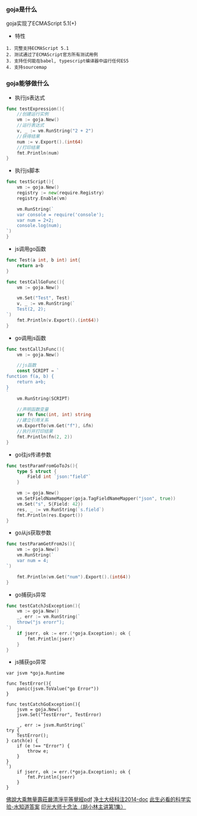### goja是什么

goja实现了ECMAScript 5.1(+)

* 特性

```
1. 完整支持ECMAScript 5.1
2. 测试通过了ECMAScript官方所有测试用例
3. 支持任何能在babel, typescript编译器中运行任何ES5
4. 支持sourcemap
```

### goja能够做什么

* 执行js表达式

```go
func testExpression(){
	//创建运行实例
	vm := goja.New()
	//运行表达式
	v, _ := vm.RunString("2 + 2")
	//获得结果
	num := v.Export().(int64)
	//打印结果
	fmt.Println(num)
}
```



* 执行js脚本

```go
func testScript(){
	vm := goja.New()
	registry := new(require.Registry)
	registry.Enable(vm)

	vm.RunString(`
	var console = require('console');
	var num = 2+2;
	console.log(num);
`)
}
```


* js调用go函数

```go
func Test(a int, b int) int{
	return a+b
}

func testCallGoFunc(){
	vm := goja.New()

	vm.Set("Test", Test)
	v, _ := vm.RunString(`
	Test(2, 2);
`)
	fmt.Println(v.Export().(int64))
}

```

* go调用js函数

```go
func testCallJsFunc(){
	vm := goja.New()

	//js函数
	const SCRIPT = `
function f(a, b) {
    return a+b;
}
`
	vm.RunString(SCRIPT)

	//声明函数变量
	var fn func(int, int) string
	//建立引用关系
	vm.ExportTo(vm.Get("f"), &fn)
	//执行并打印结果
	fmt.Println(fn(2, 2))
}
```

* go往js传递参数

```go
func testParamFromGoToJs(){
	type S struct {
		Field int `json:"field"`
	}

	vm := goja.New()
	vm.SetFieldNameMapper(goja.TagFieldNameMapper("json", true))
	vm.Set("s", S{Field: 42})
	res, _ := vm.RunString(`s.field`)
	fmt.Println(res.Export())
}
```

* go从js获取参数

```go
func testParamGetFromJs(){
	vm := goja.New()
	vm.RunString(`
	var num = 4;
`)

	fmt.Println(vm.Get("num").Export().(int64))
}
```

* go捕获js异常

```go
func testCatchJsException(){
	vm := goja.New()
	_, err := vm.RunString(`
	throw("js erorr");
`)
	if jserr, ok := err.(*goja.Exception); ok {
		fmt.Println(jserr)
	}
}
```

* js捕获go异常

```
var jsvm *goja.Runtime

func TestError(){
	panic(jsvm.ToValue("go Error"))
}

func testCatchGoException(){
	jsvm = goja.New()
	jsvm.Set("TestError", TestError)

	_, err := jsvm.RunString(`
try {
    TestError();
} catch(e) {
    if (e !== "Error") {
        throw e;
    }
}
`)
	if jserr, ok := err.(*goja.Exception); ok {
		fmt.Println(jserr)
	}
}
```

[佛說大乘無量壽莊嚴清淨平等覺經pdf](http://www.sxjy360.top/page-download/)
[净土大经科注2014-doc](http://www.sxjy360.top/page-download/)
[此生必看的科学实验-水知道答案](http://www.sxjy360.top/page-download/)
[印光大师十念法（胡小林主讲第1集）](http://www.sxjy360.top/page-download/)